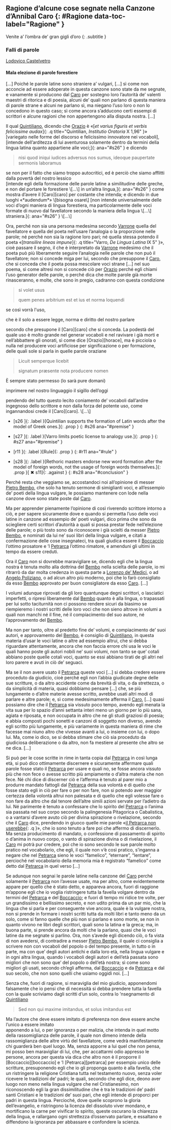 ## Ragione d’alcune cose segnate nella Canzone d’Annibal Caro {: #Ragione data-toc-label="Ragione" }
Venite a’ l’ombra de’ gran gigli d’oro
{: .subtitle }

[caro]: http://viaf.org/viaf/51714622 "Annibal Caro"
[predella]: http://viaf.org/viaf/51714622 "Predella (Annibal Caro).<br/>Fictional author: the text is presented as if written by the janitor of Accademia di Banchi di Roma."
[castelvetro]: http://viaf.org/viaf/22166452 "Lodovico Castelvetro"
[anon]: http://viaf.org/viaf/22166452 "Anonymous (Lodovico Castelvetro).<br/>The text is presented as if written by an anonymous figure."
[petrarca]: http://viaf.org/viaf/39382430 "Francesco Petrarca"
[boccaccio]: http://viaf.org/viaf/64002165 "Giovanni Boccaccio"
[poliziano]: http://viaf.org/viaf/9867884 "Angelo Poliziano"
[lorenzo-medici]: http://viaf.org/viaf/54169908 "Lorenzo de’ Medici"
[bembo]: http://viaf.org/viaf/54144140 "Pietro Bembo"
[quintilian]: http://viaf.org/viaf/34451872 "Marcus Fabius Quintilianus"
[horace]: http://viaf.org/viaf/100227522 "Quintus Horatius Flaccus"
[varro]: http://viaf.org/viaf/100219311 "Marcus Terentius Varro"


### Falli di parole
[Lodovico Castelvetro][castelvetro]


#### Mala elezione di parole forestiere

\[…\] Poiché le parole latine sono straniere a’ vulgari, \[…\] sì come non acconcie ad essere adoperate in questa canzone sono state da me segnate, e vanamente si producono dal [Caro][caro] per sostegno loro l’autorità de’ valenti maestri di ritorica e di poesia, alcuni de’ quali non parlano di questa maniera di parole strane e alcuni ne parlano sì, ma niegano l’uso loro o non lo concedono in questo caso; sì come ancora s’adducono certi essempi di scrittori e alcune ragioni che non appertengono alla disputa nostra. \[…\]

Il qual [Quintiliano][quintilian], dicendo che [Orazio][horace] è «[*et varius figuris et verbis felicissime audax*]{: .q title="Quintilian, <em>Institutio Oratoria</em> X 1,96" }» \[variegato nelle forme del discorso e felicissimo innovatore nei vocaboli\], [intende dell’arditezza di lui aventurosa solamente dentro da termini della lingua latina quanto appartiene alle voci;]{: ana="#s26" } e dicendo
<blockquote class="foreign" title="Quintilian, <em>Institutio Oratoria</em> VIII 3,33" markdown>
nisi quod iniqui iudices adversus nos sumus, ideoque paupertate sermonis laboramus

</blockquote>

<div class="translation" markdown>
se non per il fatto che siamo troppo autocritici, ed è perciò che siamo afflitti dalla povertà del nostro lessico

</div>
[intende egli della formazione delle parole latine a similitudine delle greche, e non del portare le forestiere \[…\] in un’altra lingua,]{: ana="#s26" } come mostra d’avere il [Caro][caro] per costante che intenda; e dicendo in due luoghi «*audendum*» \[bisogna osare\] [non intende universalmente delle voci d’ogni maniera di lingua forestiera, ma particolarmente delle voci formate di nuovo dal favellatore secondo la maniera della lingua \[…\] straniera.]{: ana="#s26" } \[…\]

Ora, perché non sia una persona medesima secondo [Varrone][varro] quella del favellatore e quella del poeta nell’usare l’analogia o la proporzione nelle parole; né perché non sia la ragione loro pari; né quella stessa potendo il poeta «[*transilire lineas impune*]{: .q title="Varro, <em>De Lingua Latina</em> IX 5" }», cioè passare il segno, il che è interpretato da [Varrone][varro] medesimo che il poeta può più liberamente seguire l’analogia nelle parole che non può il favellatore; non si concede miga per lui, secondo che presuppone il [Caro][caro], che si conceda che il poeta possa mescolare voci strane \[…\] nel suo poema, sì come altresì non si concede ciò per [Orazio][horace] perché egli chiami l’uso generator delle parole, o perché dica che molte parole già morte rinasceranno, e molte, che sono in pregio, cadranno con questa condizione
<blockquote class="foreign" title="Horace, <em>Ars Poetica</em> 71–72" markdown>

si volet usus

quem penes arbitrium est et ius et norma loquendi



</blockquote>

<div class="translation" markdown>

se così vorrà l'uso,

che è il solo a essere legge, norma e diritto del nostro parlare



</div>
secondo che presupone il [Caro][caro] che si conceda. La podestà del quale uso è molto grande nel generar vocaboli e nel ravivare i già morti e nell’abbattere gli onorati, sì come dice [Orazio][horace], ma è picciola o nulla nel producere voci artificiose per significazione o per formazione, delle quali sole si parla in quelle parole oraziane
<blockquote class="foreign" title="Horace, <em>Ars Poetica</em> 58–59" markdown>

Licuit semperque licebit

signatum præsente nota producere nomen



</blockquote>

<div class="translation" markdown>

È sempre stato permesso (lo sarà pure domani)

imprimere nel nostro linguaggio il sigillo dell’oggi



</div>
pendendo del tutto questo lecito coniamento de’ vocaboli dall’ardire ingegnoso dello scrittore e non dalla forza del potente uso, come ingannandosi crede il [Caro][caro]. \[…\]

<div class="paraphrase" markdown>

<div class="syllogism" id="CV3" markdown>

*  [s26 ]{: .label }[Quintilian supports the formation of Latin words after the model of Greek ones.]{: .prop }
{: #s26 ana="#premise" }

*  [s27 ]{: .label }[Varro limits poetic license to analogy use.]{: .prop }
{: #s27 ana="#premise" }

*  [r11 ]{: .label }[Rule]{: .prop }
{: #r11 ana="#rule" }

*  [s28 ]{: .label }[Rethoric masters endorse new word formation after the model of foreign words, not the usage of foreign words themselves.]{: .prop }[ ✖ s11]{: .against }
{: #s28 ana="#conclusion" }


</div>


</div>

Perché resta che veggiamo se, accostandoci noi all’opinione di messer [Pietro Bembo][bembo], che solo ha tenuto sermone di simiglianti voci, e all’essempio de’ poeti della lingua vulgare, le possiamo mantenere con lode nella canzone dove sono state poste dal [Caro][caro].

Ma per apprender pienamente l’opinione di così riverendo scrittore intorno a ciò, e per sapere sicuramente dove e quando si permetta l’uso delle voci latine in canzone ad essempio de’ poeti vulgari, dico prima che sono da sciegliere certi scrittori d’autorità a quali si possa prestar fede nell’elezione delle parole; o più tosto sono da riconoscere i già scielti da messer [Pietro Bembo][bembo], e nominati da lui ne’ suoi libri della lingua vulgare, e citati a confermazione delle cose insegnateci, tra quali giudica essere il [Boccaccio][boccaccio] l’ottimo prosatore e ’l [Petrarca][petrarca] l’ottimo rimatore, e amenduni gli ultimi in tempo da essere creduti.

Ora il [Caro][caro] non si dovrebbe maravigliare se, dicendo egli che la lingua nostra è tenuta molto alla dottrina del [Bembo][bembo] nella scielta delle parole, io mi ritrarrò da dar molta credenza in questa parte a [Lorenzo de’ Medici][lorenzo-medici], o ad [Angelo Poliziano][poliziano], o ad alcun altro più moderno, poi che lo farò consigliato da esso [Bembo][bembo] approvato per buon consigliatore da esso [Caro][caro]. \[…\]

I volumi adunque riprovati da gli loro quantunque degni scrittori, o lasciatici imperfetti, o ripresi liberamente dal [Bembo][bembo] quanto è alla lingua, o trapassati per lui sotto taciturnità non ci possono rendere sicuri da biasimo se riempieremo i nostri scritti delle loro voci che non sieno altrove in volumi a quali non manchi né il fine, né il compiacimento del suo autore, né l’approvamento del [Bembo][bembo].

Ma non per tanto, oltre al predetto fine de’ volumi, e compiacimento de’ suoi autori, e approvamento del [Bembo][bembo], è consiglio di [Quintiliano][quintilian], in questa materia d’usar le voci latine o altre ad essempio altrui, che si debba riguardare attentamente, ancora che non faccia errore chi usa le voci le quali hanno poste gli autori nobili ne’ suoi volumi, non tanto se que’ cotali abbiano poste quelle cotali voci, quanto se essi abbiano tirati de gli altri nel loro parere e avuti in ciò de’ seguaci.

<div class="paraphrase" markdown>


</div>

Ma se il non avere usato il [Petrarca][petrarca] queste voci \[…\] si debba credere essere proceduto da giudicio, cioè perché egli non l’abbia giudicate degne delle sue scritture, o da altro accidente come da brevità di vita, o da strettezza, o da simplicità di materia, quasi dobbiamo pensare \[…\] che, se più lungamente o d’altre materie avesse scritto, avrebbe usati altri modi di parlare e altre parole; e, sì come medesimamente afferma il [Caro][caro], \[…\] quasi possiamo dire che il [Petrarca][petrarca] sia vissuto poco tempo, avendo egli menata la vita sua per lo spazio d’anni settanta interi meno un giorno per lo più sana, agiata e riposata, e non occupata in altro che ne gli studi graziosi di poesia; e abbia composti pochi sonetti e canzoni di soggetto non diverso, avendo egli scritto più lungamente, e più variamente in questa maniera di rime che facesse mai niuno altro che vivesse avanti a lui, o insieme con lui, o dopo lui. Ma, come io dico, se si debba stimare che ciò sia proceduto da giudiciosa deliberazione o da altro, non fa mestiere al presente che altro se ne dica. \[…\]

Si può per le cose scritte in rime in tanta copia dal [Petrarca][petrarca] in così lunga età, si può dico ottimamente discernere e sicuramente affermare quali parole fosse stato il [Petrarca][petrarca] per usare e quali no, se fosse ancora vissuto più che non fece o avesse scritto più ampiamente o d’altra materia che non fece. Né chi dice di discerner ciò e l’afferma è tenuto al parer mio a produrre mandato fattogli dal [Petrarca][petrarca] della sua volontà e di quello che fosse stato egli in ciò per fare o per non fare, non si potendo aver maggior certezza della volontà altrui non palesata e di quello che egli volesse fare o non fare da altro che dal tenore dell’altre simili azioni servate per l’adietro da lui. Né parimente è tenuto a confessare che lo spirito del [Petrarca][petrarca] o l’anima sia passata nel suo corpo secondo la palingenesia Pitagorica o Cabalistica, o a vantarsi d’avere avuto ciò per divina spirazione o rivelazione, secondo che il [Caro][caro] dice, prendendo in giuoco quelle mie parole «[il Petrarca non userebbe](#parere-1-it){: .q }», che io sono tenuto a fare poi che affermo di discernerlo. Ma senza producimento di mandato, o confessione di passamento di spirito o d’anima in nuovo corpo, o vanto di spirazione divina o di rivelazione, il [Caro][caro] mi potrà pur credere, poi che io sono secondo le sue parole molto pratico nel vocabolario, che egli, il quale non v’è così pratico, s’inganna a negare che nel [Petrarca][petrarca] sieno le voci “famelico”, “eternare”, “lentare”, percioché nel vocabolario della memoria mia è registrato “famelico” come detto dal [Petrarca][petrarca] in quel verso \[…\]

<div class="paraphrase" markdown>


</div>

Se adunque non segnai le parole latine nella canzone del [Caro][caro] perché solamente il [Petrarca][petrarca] non l’avesse usate, ma per altro, come evidentemente appare per quello che è stato detto, e appareva ancora, fuori di raggione m’appone egli che io voglia ristringere tutta la favella volgare dentro da termini del [Petrarca][petrarca] e del [Boccaccio][boccaccio]; e fuori di tempo mi ridice tre volte, per un grandissimo e bellissimo secreto, e non udito prima da un par mio, che la lingua che si parla e per conseguente vive ancora, quale è la vulgare nostra, non si prende in formare i nostri scritti tutta da molti libri e tanto meno da un solo, come si fanno quelle che più non si parlano e sono morte, se non in quanto vivono ne libri degli scrittori, quali sono la latina e la greca; ma, in buona parte, si prende ancora da molti che la parlano, quasi che le voci latine da me segnate si parlino. Ora, non s’avede egli dicendo ciò, o fa vista di non avedersi, di contradire a messer [Pietro Bembo][bembo], il quale ci consiglia a scrivere non con vocaboli del popolo o del tempo presente, in tutto o in parte, ma con que’ degli autori antichi e dalla loro età, nella lingua vulgare e in ogni altra lingua, quando i vocaboli degli autori e dell’età passata sono migliori che non sono que’ del popolo o dell’età nostra; sì come sono migliori gli usati, secondo ch’egli afferma, dal [Boccaccio][boccaccio] e da [Petrarca][petrarca] e dal suo secolo, che non sono quelli che usiamo oggidì noi. \[…\]

Senza che, fuori di ragione, si maraviglia del mio giudicio, apponendomi falsamente che io pensi che di necessità si debba prendere tutta la favella con la quale scriviamo dagli scritti d’un solo, contra lo ’nsegnamento di [Quintiliano][quintilian]
<blockquote class="foreign" title="Quintilian, <em>Institutio Oratoria</em> X 2,24" markdown>
Sed non qui maxime imitandus, et solus imitandus est

</blockquote>

<div class="translation" markdown>
Ma l’autore che deve essere imitato di preferenza non deve essere anche l’unico a essere imitato

</div>
apponendo a lui, o per ignoranza o per malizia, che intenda in quel motto della rassomiglianza delle parole, il quale non dimeno intende della rassomiglianza delle altre virtù del favellatore, come vedrà manifestamente chi guarderà ben quel luogo. Ma, senza apporre a lui quel che non pensa, mi posso ben maravigliar di lui, che, per accattarmi odio appresso le persone, ancora per questa via dica che altro non è il proporre il [Boccaccio][boccaccio] e ’l [Petrarca][petrarca] per essempio unico delle scritture, presuponendo egli che io gli proponga quanto è alla favella, che un ristringere la religione Cristiana tutta nel testamento nuovo, senza voler ricevere le tradizioni de’ padri; le quali, secondo che egli dice, deono aver luogo non meno nella lingua vulgare che nel Cristianesimo, non riconoscendo egli la gran dissimilitudine che è tra le tradizioni de’ padri santi Cristiani e le tradizioni de’ suoi pari, che egli intende di proporci per padri in questa lingua. Percioché, dove quelle scoprono la gloria dell’evangelio, e ristringono la licenza del dissoluto viver mondano, e mortificano la carne per vivificar lo spirito, queste oscurano la chiarezza della lingua, e rallargano ogni strettezza d’osservato parlare, e essaltano e diffendono la ignoranza per abbassare e confondere la scienza.

<div class="paraphrase" markdown>


</div>
